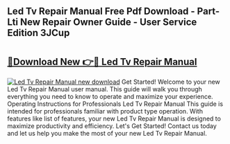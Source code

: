 ## Led Tv Repair Manual Free Pdf Download - Part-Lti New Repair Owner Guide - User Service Edition 3JCup

# <h2><a href="http://bc74014.oget.top/?id=Led+Tv+Repair+Manual">🔗Download New 👉🔴 Led Tv Repair Manual</a></h2>

[![Led Tv Repair Manual new download](https://i.imgur.com/5g1atiW.png)](http://bc74014.oget.top/?id=Led+Tv+Repair+Manual)
Get Started! Welcome to your new Led Tv Repair Manual user manual. This guide will walk you through everything you need to know to operate and maximize your experience. Operating Instructions for Professionals Led Tv Repair Manual This guide is intended for professionals familiar with product type operation. With features like list of features, your new Led Tv Repair Manual is designed to maximize productivity and efficiency. Let's Get Started! Contact us today and let us help you make the most of your new Led Tv Repair Manual.

